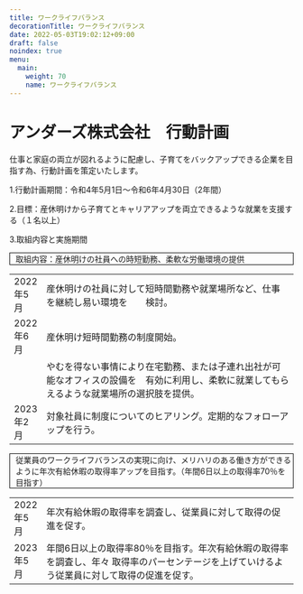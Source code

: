 ```yaml
---
title: ワークライフバランス
decorationTitle: ワークライフバランス
date: 2022-05-03T19:02:12+09:00
draft: false
noindex: true
menu:
  main:
    weight: 70
    name: ワークライフバランス
---
```


<h1 class="text-center">アンダーズ株式会社　行動計画 </h1>

仕事と家庭の両立が図れるように配慮し、子育てをバックアップできる企業を目指す為、行動計画を策定いたします。 


1.行動計画期間：令和4年5月1日～令和6年4月30日（2年間） 

2.目標：産休明けから子育てとキャリアアップを両立できるような就業を支援する（１名以上） 

3.取組内容と実施期間 

<p style="border: 1px solid black; padding-left: 10px">取組内容：産休明けの社員への時短勤務、柔軟な労働環境の提供 </p>

<table>
<tr>
  <td width="10%">2022年5月 </td>
  <td width="90%">産休明けの社員に対して短時間勤務や就業場所など、仕事を継続し易い環境を　　検討。 </td>
</tr>
<tr>
  <td width="10%">2022年6月</td>
  <td width="90%">産休明け短時間勤務の制度開始。 </td>
</tr>
<tr>
  <td width="10%"></td>
  <td width="90%">やむを得ない事情により在宅勤務、または子連れ出社が可能なオフィスの設備を　有効に利用し、柔軟に就業してもらえるような就業場所の選択肢を提供。</td>
</tr>
<tr>
  <td width="10%"></>2023年2月　</td>
  <td width="90%"></>対象社員に制度についてのヒアリング。定期的なフォローアップを行う。 </td>
</tr>
</table>

<p style="border: 1px solid black; padding-left: 10px">従業員のワークライフバランスの実現に向け、メリハリのある働き方ができるように年次有給休暇の取得率アップを目指す。（年間6日以上の取得率70％を目指す） </p>

<table>
<tr>
  <td width="10%">2022年5月</td>
  <td width="90%">年次有給休暇の取得率を調査し、従業員に対して取得の促進を促す。 </td>
</tr>
<tr>
  <td width="10%">2023年5月</td>
  <td width="90%">年間6日以上の取得率80％を目指す。年次有給休暇の取得率を調査し、年々 取得率のパーセンテージを上げていけるよう従業員に対して取得の促進を促す。 </td>
</tr>
</table>